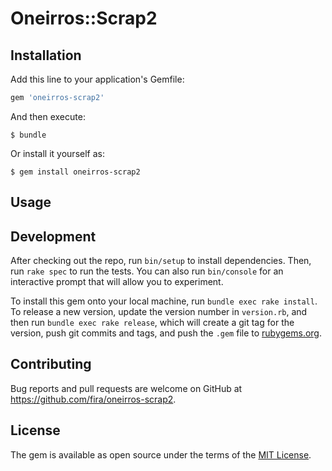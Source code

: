 # Oneirros::Scrap2

## Installation

Add this line to your application's Gemfile:

```ruby
gem 'oneirros-scrap2'
```

And then execute:

    $ bundle

Or install it yourself as:

    $ gem install oneirros-scrap2

## Usage


## Development

After checking out the repo, run `bin/setup` to install dependencies. Then, run `rake spec` to run the tests. You can also run `bin/console` for an interactive prompt that will allow you to experiment.

To install this gem onto your local machine, run `bundle exec rake install`. To release a new version, update the version number in `version.rb`, and then run `bundle exec rake release`, which will create a git tag for the version, push git commits and tags, and push the `.gem` file to [rubygems.org](https://rubygems.org).

## Contributing

Bug reports and pull requests are welcome on GitHub at https://github.com/fira/oneirros-scrap2.


## License

The gem is available as open source under the terms of the [MIT License](http://opensource.org/licenses/MIT).

